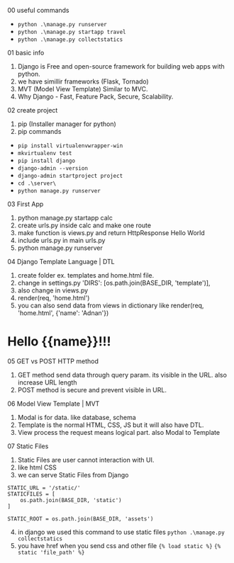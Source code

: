00 useful commands

- `python .\manage.py runserver`
- `python .\manage.py startapp travel`
- `python .\manage.py collectstatics`

01 basic info

1. Django is Free and open-source framework for building web apps with python.
2. we have simillir frameworks (Flask, Tornado)
3. MVT (Model View Template) Similar to MVC.
4. Why Django - Fast, Feature Pack, Secure, Scalability.

02 create project

1. pip (Installer manager for python)
2. pip commands

- `pip install virtualenvwrapper-win`
- `mkvirtualenv test`
- `pip install django`
- `django-admin --version`
- `django-admin startproject project`
- `cd .\server\`
- `python manage.py runserver`

03 First App

1. python manage.py startapp calc
2. create urls.py inside calc and make one route
3. make function is views.py and return HttpResponse Hello World
4. include urls.py in main urls.py
5. python manage.py runserver

04 Django Template Language | DTL

1. create folder ex. templates and home.html file.
2. change in settings.py
   'DIRS': [os.path.join(BASE_DIR, 'template')],
3. also change in views.py
4. render(req, 'home.html')
5. you can also send data from views in dictionary like
render(req, 'home.html', {'name': 'Adnan'})
<h1>Hello {{name}}!!!</h1>

05 GET vs POST HTTP method

1. GET method send data through query param. its visible in the URL. also increase URL length
2. POST method is secure and prevent visible in URL.

06 Model View Template | MVT

1. Modal is for data. like database, schema
2. Template is the normal HTML, CSS, JS but it will also have DTL.
3. View process the request means logical part. also Modal to Template

07 Static Files

1. Static Files are user cannot interaction with UI.
2. like html CSS
3. we can serve Static Files from Django

```
STATIC_URL = '/static/'
STATICFILES = [
    os.path.join(BASE_DIR, 'static')
]

STATIC_ROOT = os.path.join(BASE_DIR, 'assets')
```

4. in django we used this command to use static files
   `python .\manage.py collectstatics`
5. you have href when you send css and other file
   `{% load static %}`
   `{% static 'file_path' %}`
